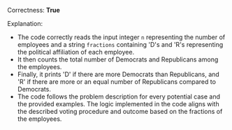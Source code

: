 Correctness: **True**

Explanation: 
- The code correctly reads the input integer `n` representing the number of employees and a string `fractions` containing 'D's and 'R's representing the political affiliation of each employee.
- It then counts the total number of Democrats and Republicans among the employees.
- Finally, it prints 'D' if there are more Democrats than Republicans, and 'R' if there are more or an equal number of Republicans compared to Democrats.
- The code follows the problem description for every potential case and the provided examples. The logic implemented in the code aligns with the described voting procedure and outcome based on the fractions of the employees.